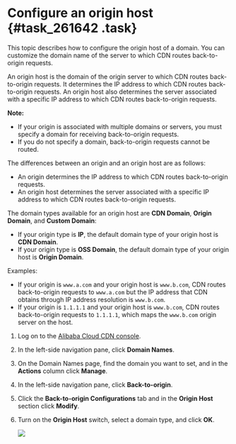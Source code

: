 # Configure an origin host {#task_261642 .task}

This topic describes how to configure the origin host of a domain. You can customize the domain name of the server to which CDN routes back-to-origin requests.

An origin host is the domain of the origin server to which CDN routes back-to-origin requests. It determines the IP address to which CDN routes back-to-origin requests. An origin host also determines the server associated with a specific IP address to which CDN routes back-to-origin requests.

**Note:** 

-   If your origin is associated with multiple domains or servers, you must specify a domain for receiving back-to-origin requests.
-   If you do not specify a domain, back-to-origin requests cannot be routed.

The differences between an origin and an origin host are as follows:

-   An origin determines the IP address to which CDN routes back-to-origin requests.
-   An origin host determines the server associated with a specific IP address to which CDN routes back-to-origin requests.

The domain types available for an origin host are **CDN Domain**, **Origin Domain**, and **Custom Domain**:

-   If your origin type is **IP**, the default domain type of your origin host is **CDN Domain**.
-   If your origin type is **OSS Domain**, the default domain type of your origin host is **Origin Domain**.

Examples:

-   If your origin is `www.a.com` and your origin host is `www.b.com`, CDN routes back-to-origin requests to `www.a.com` but the IP address that CDN obtains through IP address resolution is `www.b.com`.
-   If your origin is `1.1.1.1` and your origin host is `www.b.com`, CDN routes back-to-origin requests to `1.1.1.1`, which maps the `www.b.com` origin server on the host.

1.  Log on to the [Alibaba Cloud CDN console](https://cdn.console.aliyun.com/overview).
2.  In the left-side navigation pane, click **Domain Names**.
3.  On the Domain Names page, find the domain you want to set, and in the **Actions** column click **Manage**.
4.  In the left-side navigation pane, click **Back-to-origin**.
5.  Click the **Back-to-origin Configurations** tab and in the **Origin Host** section click **Modify**.
6.  Turn on the **Origin Host** switch, select a domain type, and click **OK**. 

    ![](http://static-aliyun-doc.oss-cn-hangzhou.aliyuncs.com/assets/img/5145/15639619753347_en-US.png)


